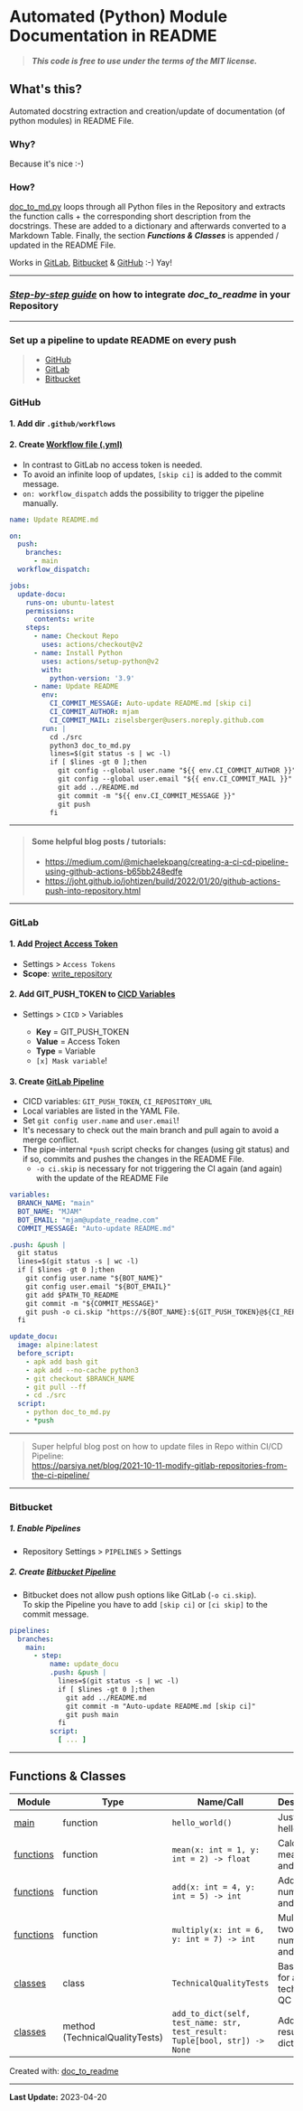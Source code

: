 # Automated (Python) Module Documentation in README

> _**This code is free to use under the terms of the MIT license.**_

## What's this?

Automated docstring extraction and creation/update of documentation (of python modules) in README File.

### Why?

Because it's nice :-)

### How?

[doc_to_md.py](src/doc_to_md.py) loops through all Python files in the Repository and extracts the function calls + the
corresponding short description from the docstrings. These are added to a dictionary and afterwards converted to
a Markdown Table. Finally, the section **_Functions & Classes_** is appended / updated in the README File.

Works in [GitLab](#gitlab), [Bitbucket](#bitbucket) & [GitHub](#github) :-) Yay!

---

### [**_Step-by-step guide_**](https://github.com/ziselsberger/use_doc_to_readme) on how to integrate _doc_to_readme_ in your Repository

---

### Set up a pipeline to update README on every push

> * [GitHub](#github)
> * [GitLab](#gitlab)
> * [Bitbucket](#bitbucket)


### GitHub

#### 1. Add dir `.github/workflows`

#### 2. Create [Workflow file (.yml)](.github/workflows/update_readme.yml)

- In contrast to GitLab no access token is needed.
- To avoid an infinite loop of updates, `[skip ci]` is added to the commit message.
- `on: workflow_dispatch` adds the possibility to trigger the pipeline manually.

```yaml
name: Update README.md

on:
  push:
    branches:
      - main
  workflow_dispatch:

jobs:
  update-docu:
    runs-on: ubuntu-latest
    permissions:
      contents: write
    steps:
      - name: Checkout Repo
        uses: actions/checkout@v2
      - name: Install Python
        uses: actions/setup-python@v2
        with:
          python-version: '3.9'
      - name: Update README
        env:
          CI_COMMIT_MESSAGE: Auto-update README.md [skip ci]
          CI_COMMIT_AUTHOR: mjam
          CI_COMMIT_MAIL: ziselsberger@users.noreply.github.com
        run: |
          cd ./src
          python3 doc_to_md.py
          lines=$(git status -s | wc -l)
          if [ $lines -gt 0 ];then
            git config --global user.name "${{ env.CI_COMMIT_AUTHOR }}"
            git config --global user.email "${{ env.CI_COMMIT_MAIL }}"
            git add ../README.md
            git commit -m "${{ env.CI_COMMIT_MESSAGE }}"
            git push
          fi
```

---

> #### Some helpful blog posts / tutorials:
> 
> - https://medium.com/@michaelekpang/creating-a-ci-cd-pipeline-using-github-actions-b65bb248edfe
> - https://joht.github.io/johtizen/build/2022/01/20/github-actions-push-into-repository.html

---

### GitLab

#### 1. Add [Project Access Token](images/project_access_token.png)

* Settings > `Access Tokens`
* **Scope**: [write_repository](images/create_project_access_token_medium.png)

#### 2. Add GIT_PUSH_TOKEN to [CICD Variables](images/cicd_variables.png)

* Settings > `CICD` > Variables

    * **Key** = GIT_PUSH_TOKEN
    * **Value** = Access Token
    * **Type** = Variable
    * `[x] Mask variable`!

#### 3. Create [GitLab Pipeline](.gitlab-ci.yml)

- CICD variables: `GIT_PUSH_TOKEN`, `CI_REPOSITORY_URL`
- Local variables are listed in the YAML File.
- Set `git config user.name` and `user.email`!
- It's necessary to check out the main branch and pull again to avoid a merge conflict. 
- The pipe-internal `*push` script checks for changes (using git status) and if so, commits and pushes the changes in
  the README File.
  - `-o ci.skip` is necessary for not triggering the CI again (and again) with the update of the README File

```yaml
variables:
  BRANCH_NAME: "main"
  BOT_NAME: "MJAM"
  BOT_EMAIL: "mjam@update_readme.com"
  COMMIT_MESSAGE: "Auto-update README.md"

.push: &push |
  git status
  lines=$(git status -s | wc -l)
  if [ $lines -gt 0 ];then
    git config user.name "${BOT_NAME}"
    git config user.email "${BOT_EMAIL}"
    git add $PATH_TO_README
    git commit -m "${COMMIT_MESSAGE}"
    git push -o ci.skip "https://${BOT_NAME}:${GIT_PUSH_TOKEN}@${CI_REPOSITORY_URL#*@}" $BRANCH_NAME
  fi 

update_docu:
  image: alpine:latest
  before_script:
    - apk add bash git
    - apk add --no-cache python3
    - git checkout $BRANCH_NAME
    - git pull --ff
    - cd ./src
  script:
    - python doc_to_md.py
    - *push
```

---

> Super helpful blog post on how to update files in Repo within CI/CD Pipeline:  
> https://parsiya.net/blog/2021-10-11-modify-gitlab-repositories-from-the-ci-pipeline/

---

### Bitbucket

##### 1. Enable Pipelines

* Repository Settings > `PIPELINES` > Settings

##### 2. Create [Bitbucket Pipeline](bitbucket-pipelines.yml)

- Bitbucket does not allow push options like GitLab (`-o ci.skip`).  
  To skip the Pipeline you have to add `[skip ci]` or `[ci skip]` to the commit message.

```yaml
pipelines:
  branches:
    main:
      - step:
          name: update_docu
          .push: &push |
            lines=$(git status -s | wc -l)
            if [ $lines -gt 0 ];then
              git add ../README.md
              git commit -m "Auto-update README.md [skip ci]"
              git push main
            fi 
          script:
            [ ... ]
```

---

## Functions & Classes  
| Module | Type | Name/Call | Description |
| --- | --- | --- | --- |
| [main](./main.py) | function  | `hello_world()` | Just says hello |
| [functions](./src/functions.py) | function  | `mean(x: int = 1, y: int = 2) -> float` | Calculate mean of x and y. |
| [functions](./src/functions.py) | function  | `add(x: int = 4, y: int = 5) -> int` | Add two numbers (x and y). |
| [functions](./src/functions.py) | function  | `multiply(x: int = 6, y: int = 7) -> int` | Multiply two numbers (x and y). |
| [classes](./src/classes.py) | class  | `TechnicalQualityTests` | Base class for all technical QC Tests. |
| [classes](./src/classes.py) | method (TechnicalQualityTests) | `add_to_dict(self, test_name: str, test_result: Tuple[bool, str]) -> None` | Add QC result to dictionary. |

Created with: [doc_to_readme](https://github.com/ziselsberger/doc_to_readme)  

---
**Last Update:** 2023-04-20
